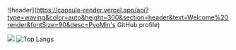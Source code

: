 ![header](https://capsule-render.vercel.app/api?type=waving&color=auto&height=300&section=header&text=Welcome%20render&fontSize=90&desc=PyoMin's GitHub profile)
 

 <img src="http://mazandi.herokuapp.com/api?handle={pyominmin}&theme=cold"/> ![Top Langs](https://github-readme-stats.vercel.app/api/top-langs/?username=pyominmin&layout=compact)

